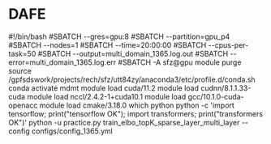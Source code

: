 # DAFE

#!/bin/bash
#SBATCH --gres=gpu:8
#SBATCH --partition=gpu_p4
#SBATCH --nodes=1
#SBATCH --time=20:00:00
#SBATCH --cpus-per-task=50
#SBATCH --output=multi_domain_1365.log.out
#SBATCH --error=multi_domain_1365.log.err
#SBATCH -A sfz@gpu
module purge
source /gpfsdswork/projects/rech/sfz/utt84zy/anaconda3/etc/profile.d/conda.sh
conda activate mdmt
module load cuda/11.2
module load cudnn/8.1.1.33-cuda
module load nccl/2.4.2-1+cuda10.1
module load gcc/10.1.0-cuda-openacc
module load cmake/3.18.0
which python
python -c 'import tensorflow; print("tensorflow OK"); import transformers; print("transformers OK")'
python -u practice.py train_elbo_topK_sparse_layer_multi_layer --config configs/config_1365.yml

